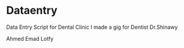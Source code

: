 # Dataentry
Data Entry Script for Dental Clinic
I made a gig for  Dentist Dr.Shinawy


Ahmed Emad Lotfy
